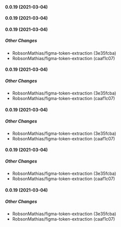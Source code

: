 #### 0.0.19 (2021-03-04)

#### 0.0.19 (2021-03-04)

#### 0.0.19 (2021-03-04)

##### Other Changes

* RobsonMathias/figma-token-extraction (3e35fcba)
* RobsonMathias/figma-token-extraction (caaf1c07)

#### 0.0.19 (2021-03-04)

##### Other Changes

* RobsonMathias/figma-token-extraction (3e35fcba)
* RobsonMathias/figma-token-extraction (caaf1c07)

#### 0.0.19 (2021-03-04)

##### Other Changes

* RobsonMathias/figma-token-extraction (3e35fcba)
* RobsonMathias/figma-token-extraction (caaf1c07)

#### 0.0.19 (2021-03-04)

##### Other Changes

* RobsonMathias/figma-token-extraction (3e35fcba)
* RobsonMathias/figma-token-extraction (caaf1c07)

#### 0.0.19 (2021-03-04)

##### Other Changes

* RobsonMathias/figma-token-extraction (3e35fcba)
* RobsonMathias/figma-token-extraction (caaf1c07)

